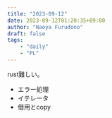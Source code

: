 ```yaml
---
title: "2023-09-12"
date: 2023-09-12T01:20:35+09:00
author: "Naoya Furudono"
draft: false
tags:
    - "daily"
    - "PL"
---
```


rust難しい。

- エラー処理
- イテレータ
- 借用とcopy

